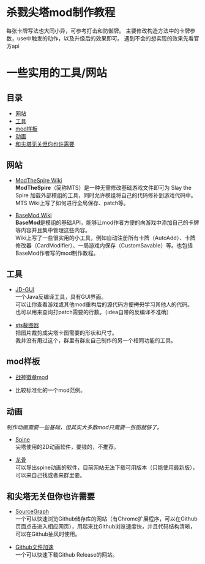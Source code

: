 杀戮尖塔mod制作教程
=====================

每张卡牌写法也大同小异，可参考打击和防御牌。
主要修改构造方法中的卡牌参数，use中触发的动作，以及升级后的效果即可。
遇到不会的想实现的效果先看官方api

# 一些实用的工具/网站

## 目录
* [网站](#网站)
* [工具](#工具)
* [mod样板](mod样板)
* [动画](#动画)
* [和尖塔无关但你也许需要](#和尖塔无关但你也许需要)

## 网站
* [ModTheSpire Wiki](https://github.com/kiooeht/ModTheSpire/wiki)<br>
  <b>ModTheSpire</b>（简称MTS）是一种无需修改基础游戏文件即可为 Slay the Spire 加载外部模组的工具，同时允许模组将自己的代码修补到游戏代码中。<br>
  MTS Wiki上写了如何进行全局保存、patch等。


* [BaseMod Wiki](https://github.com/daviscook477/BaseMod/wiki)<br>
  <b>BaseMod</b>是模组的基础API，能够让mod作者方便的向游戏中添加自己的卡牌等内容并且集中管理这些内容。<br>
  Wiki上写了一些很实用的小工具，例如自动注册所有卡牌（AutoAdd）、卡牌修改器（CardModifier）、一局游戏内保存（CustomSavable）等。也包括BaseMod作者写的mod制作教程。

## 工具
* [JD-GUI](http://java-decompiler.github.io/)<br>
  一个Java反编译工具，具有GUI界面。<br>
  可以让你查看游戏或其他mod重构后的源代码方便~~拷贝~~学习其他人的代码。<br>
  也可以用来查询打patch需要的行数。（idea自带的反编译不准确）

* [sts裁图器](https://github.com/JohnnyBazooka89/StSModdingToolCardImagesCreator)<br>
  把图片裁剪成尖塔卡图需要的形状和尺寸。<br>
  我并没有用过这个，群里有群友自己制作的另一个相同功能的工具。

## mod样板
* [战神徽章mod](https://github.com/Rita-Bernstein/Warlord-Emblem)
 
 - 比较标准化的一个mod范例。

## 动画
*制作动画需要一些基础，但其实大多数mod只需要一张图就够了。*
* [Spine](http://zh.esotericsoftware.com/)<br>
  尖塔使用的2D动画软件，要钱的，不推荐。

* [龙骨](https://dragonbones.github.io/cn/index.html)<br>
  可以导出spine动画的软件，目前网站无法下载可用版本（只能使用最新版），可以来自己找或者来群里要。

## 和尖塔无关但你也许需要
* [SourceGraph](https://sourcegraph.com/search)<br>
  一个可以快速浏览Github储存库的网站（有Chrome扩展程序，可以在Github页面点击进入相应网页），用起来比Github浏览速度快，并且代码结构清晰，可以在Github抽风时使用。

* [Github文件加速](https://gh.api.99988866.xyz/)<br>
  一个可以快速下载Github Release的网站。